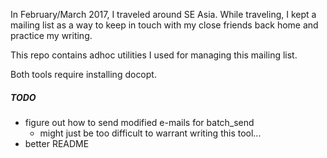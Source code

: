 In February/March 2017, I traveled around SE Asia. While traveling, I kept a mailing list as a way to keep in
touch with my close friends back home and practice my writing.

This repo contains adhoc utilities I used for managing this mailing list.

Both tools require installing docopt.

##### TODO
- figure out how to send modified e-mails for batch_send
  - might just be too difficult to warrant writing this tool...
- better README
